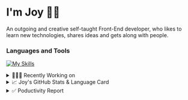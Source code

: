 # I'm Joy 👋🏻

An outgoing and creative self-taught Front-End developer, who likes to learn new technologies, shares ideas and gets along with people.

### Languages and Tools

[![My Skills](https://skillicons.dev/icons?i=js,html,css,react,redux,sass,styledcomponents,bootstrap,tailwind,firebase,git)](https://skillicons.dev)



<details>
<summary>👩🏻‍💻 Recently Working on</summary>

<br>

[![ReadMe Card](https://github-readme-stats.vercel.app/api/pin/?username=Joy-port&repo=joyup&theme=ayu-mirage)](https://github.com/Joy-port/joyup)


[![ReadMe Card](https://github-readme-stats.vercel.app/api/pin/?username=Joy-port&repo=taiwan-Ubiker&theme=ayu-mirage)](https://github.com/Joy-port/taiwan-Ubiker)

[![ReadMe Card](https://github-readme-stats.vercel.app/api/pin/?username=Joy-port&repo=week6-exhibinection&theme=ayu-mirage)](https://github.com/Joy-port/week6-exhibinection)
</details>

<details>
<summary>📈  Joy's GitHub Stats & Language Card</summary>
</br>

<p align="left"> <img src="https://github-readme-stats.vercel.app/api/top-langs/?username=Joy-port&layout=compact&langs_count=4&theme=ayu-mirage" alt="Top Languages Card" />

</br>

<p align="left"> <img src="https://github-readme-stats.vercel.app/api?username=Joy-port&count_private=true&show_icons=true&theme=ayu-mirage" alt="GitHub Stats" />

</details>


<details>
<summary>✅ Poductivity Report</summary>

</br>

<!-- TODO-IST:START -->
🏆  3,674 Karma Points           
🌸  Completed 0 tasks today           
✅  Completed 215 tasks so far           
⏳  Longest streak is 3 days
<!-- TODO-IST:END -->


<!--START_SECTION:waka-->

```text
JavaScript   8 hrs 2 mins    ██████████████████████░░░   87.38 %
Other        30 mins         █▒░░░░░░░░░░░░░░░░░░░░░░░   05.51 %
```

<!--END_SECTION:waka-->


</details>
